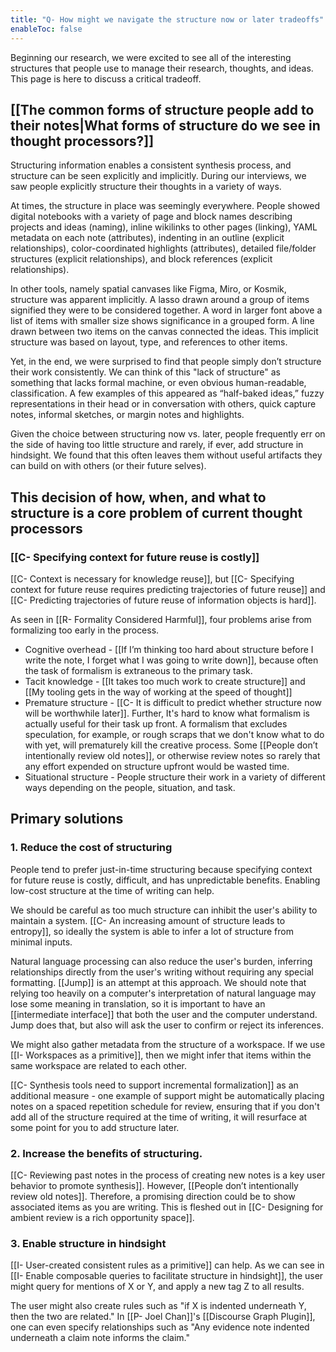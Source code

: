 ```yaml
---
title: "Q- How might we navigate the structure now or later tradeoffs"
enableToc: false
---
```

Beginning our research, we were excited to see all of the interesting structures that people use to manage their research, thoughts, and ideas. This page is here to discuss a critical tradeoff.

## [[The common forms of structure people add to their notes|What forms of structure do we see in thought processors?]]

Structuring information enables a consistent synthesis process, and structure can be seen explicitly and implicitly. During our interviews, we saw people explicitly structure their thoughts in a variety of ways. 

At times, the structure in place was seemingly everywhere.  People showed digital notebooks with a variety of page and block names describing projects and ideas (naming), inline wikilinks to other pages (linking), YAML metadata on each note (attributes), indenting in an outline (explicit relationships), color-coordinated highlights (attributes), detailed file/folder structures (explicit relationships), and block references (explicit relationships).

In other tools, namely spatial canvases like Figma, Miro, or Kosmik, structure was apparent implicitly.  A lasso drawn around a group of items signified they were to be considered together. A word in larger font above a list of items with smaller size shows significance in a grouped form. A line drawn between two items on the canvas connected the ideas.  This implicit structure was based on layout, type, and references to other items.

Yet, in the end, we were surprised to find that people simply don’t structure their work consistently.  We can think of this "lack of structure" as something that lacks formal machine, or even obvious human-readable, classification.  A few examples of this appeared as “half-baked ideas,” fuzzy representations in their head or in conversation with others, quick capture notes, informal sketches, or margin notes and highlights.

Given the choice between structuring now vs. later, people frequently err on the side of having too little structure and rarely, if ever, add structure in hindsight.  We found that this often leaves them without useful artifacts they can build on with others (or their future selves).

## This decision of how, when, and what to structure is a core problem of current thought processors

### [[C- Specifying context for future reuse is costly]]

[[C- Context is necessary for knowledge reuse]], but [[C- Specifying context for future reuse requires predicting trajectories of future reuse]] and [[C- Predicting trajectories of future reuse of information objects is hard]].

As seen in [[R- Formality Considered Harmful]], four problems arise from formalizing too early in the process. 

- Cognitive overhead - [[If I’m thinking too hard about structure before I write the note, I forget what I was going to write down]], because often the task of formalism is extraneous to the primary task. 
- Tacit knowledge - [[It takes too much work to create structure]] and [[My tooling gets in the way of working at the speed of thought]] 
- Premature structure - [[C- It is difficult to predict whether structure now will be worthwhile later]]. Further, It's hard to know what formalism is actually useful for their task up front.  A formalism that excludes speculation, for example, or rough scraps that we don't know what to do with yet, will prematurely kill the creative process.  Some [[People don’t intentionally review old notes]], or otherwise review notes so rarely that any effort expended on structure upfront would be wasted time.
- Situational structure - People structure their work in a variety of different ways depending on the people, situation, and task.

## Primary solutions

### 1. Reduce the cost of structuring

People tend to prefer just-in-time structuring because specifying context for future reuse is costly, difficult, and has unpredictable benefits. Enabling low-cost structure at the time of writing can help.

We should be careful as too much structure can inhibit the user's ability to maintain a system. [[C- An increasing amount of structure leads to entropy]], so ideally the system is able to infer a lot of structure from minimal inputs.

Natural language processing can also reduce the user's burden, inferring relationships directly from the user's writing without requiring any special formatting. [[Jump]] is an attempt at this approach. We should note that relying too heavily on a computer's interpretation of natural language may lose some meaning in translation, so it is important to have an [[intermediate interface]] that both the user and the computer understand. Jump does that, but also will ask the user to confirm or reject its inferences.

We might also gather metadata from the structure of a workspace. If we use [[I- Workspaces as a primitive]], then we might infer that items within the same workspace are related to each other.

[[C- Synthesis tools need to support incremental formalization]] as an additional measure - one example of support might be automatically placing notes on a spaced repetition schedule for review, ensuring that if you don't add all of the structure required at the time of writing, it will resurface at some point for you to add structure later.

### 2. Increase the benefits of structuring.

[[C- Reviewing past notes in the process of creating new notes is a key user behavior to promote synthesis]]. However, [[People don’t intentionally review old notes]]. Therefore, a promising direction could be to show associated items as you are writing. This is fleshed out in [[C- Designing for ambient review is a rich opportunity space]].

### 3. Enable structure in hindsight

[[I- User-created consistent rules as a primitive]] can help. As we can see in [[I- Enable composable queries to facilitate structure in hindsight]], the user might query for mentions of X or Y, and apply a new tag Z to all results.

The user might also create rules such as "if X is indented underneath Y, then the two are related." In [[P- Joel Chan]]'s [[Discourse Graph Plugin]], one can even specify relationships such as "Any evidence note indented underneath a claim note informs the claim."